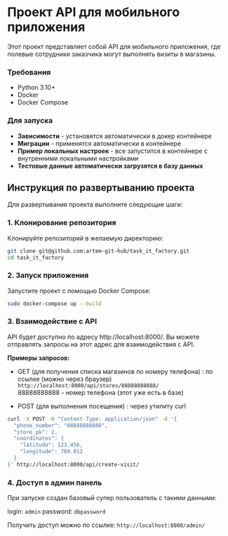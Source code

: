 # Проект API для мобильного приложения

Этот проект представляет собой API для мобильного приложения, где полевые сотрудники заказчика могут выполнять визиты в магазины. 


### Требования

- Python 3.10+
- Docker
- Docker Compose

### Для запуска
- **Зависимости** - установятся автоматически в докер контейнере
- **Миграции** - применятся автоматически в контейнере
- **Пример локальных настроек** - все запустится в контейнере с внутренними локальными настройками
- **Тестовые данные автоматически загрузятся в базу данных**

## Инструкция по развертыванию проекта

Для развертывания проекта выполните следующие шаги:

### 1. Клонирование репозитория
Клонируйте репозиторий в желаемую директорию:

```bash
git clone git@github.com:artem-git-hub/task_it_factory.git
cd task_it_factory
```
### 2. Запуск приложения
Запустите проект с помощью Docker Compose:

```bash
sudo docker-compose up --build
```
### 3. Взаимодействие с API
API будет доступно по адресу http://localhost:8000/. Вы можете отправлять запросы на этот адрес для взаимодействия с API.

**Примеры запросов:**  

- GET (для получения списка магазинов по номеру телефона) : по ссылке (можно через браузер) `http://localhost:8000/api/stores/88888888888/`  
88888888888 - номер телефона (этот уже есть в базе) 

- POST (для выполнения посещения) : через утилиту curl
```bash
curl -X POST -H "Content-Type: application/json" -d '{
  "phone_number": "88888888888",
  "store_pk": 2,
  "coordinates": {
    "latitude": 123.456,
    "longitude": 789.012
  }
}' http://localhost:8000/api/create-visit/
```

### 4. Доступ в админ панель
При запуске создан базовый супер пользователь с такими данными:

login: `admin`
password: `dbpassword`

Получить доступ можно по ссылке: `http://localhost:8000/admin/`
